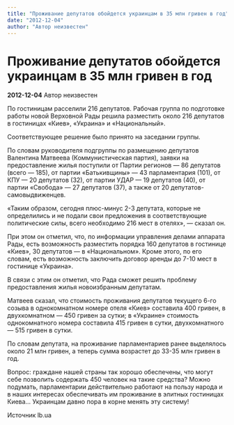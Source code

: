 ```yaml
---
title: "Проживание депутатов обойдется украинцам в 35 млн гривен в год"
date: "2012-12-04"
author: "Автор неизвестен"
---
```


# Проживание депутатов обойдется украинцам в 35 млн гривен в год

**2012-12-04** Автор неизвестен

По гостиницам расселили 216 депутатов. Рабочая группа по подготовке работы новой Верховной Рады решила разместить около 216 депутатов в гостиницах «Киев», «Украина» и «Национальный».

Соответствующее решение было принято на заседании группы.

По словам руководителя подгруппы по размещению депутатов Валентина Матвеева (Коммунистическая партия), заявки на предоставление жилья поступили от Партии регионов — 86 депутатов (всего — 185), от партии «Батькивщины» — 43 парламентария (101), от КПУ — 20 депутатов (32), от партии УДАР — 19 депутатов (40), от партии «Свобода» — 27 депутатов (37), а также от 20 депутатов-самовыдвиженцев.

«Таким образом, сегодня плюс-минус 2-3 депутата, которые не определились и не подали свои предложения в соответствующие политические силы, всего необходимо 216 мест в отелях», — сказал он.

При этом он отметил, что, по информации управления делами аппарата Рады, есть возможность разместить порядка 160 депутатов в гостинице «Киев», 30 депутатов — в «Национальном». Кроме этого, по его словам, есть возможность заключить договор аренды до 7-10 мест в гостинице «Украина».

В связи с этим он отметил, что Рада сможет решить проблему предоставления жилья новоизбранным депутатам.

Матвеев сказал, что стоимость проживания депутатов текущего 6-го созыва в однокомнатном номере отеля «Киев» составила 400 гривен, в двухкомнатном — 450 гривен за сутки; в «Украине» стоимость однокомнатного номера составила 415 гривен в сутки, двухкомнатного — 515 гривен в сутки.

По словам депутата, на проживание парламентариев ранее выделялось около 21 млн гривен, а теперь сумма возрастет до 33-35 млн гривен в год.

Вопрос: граждане нашей страны так хорошо обеспечены, что могут себе позволить содержать 450 человек на такие средства? Можно подумать, парламентарии действительно работают на пользу народа и в наших интересах обеспечивать им проживание в элитных гостиницах Киева… Украинцам давно пора в корне менять эту систему!

Источник lb.ua